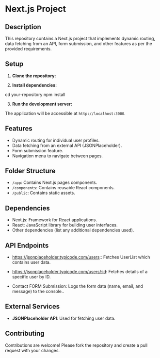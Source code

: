 # Next.js Project

## Description

This repository contains a Next.js project that implements dynamic routing, data fetching from an API, form submission, and other features as per the provided requirements.

## Setup

1. **Clone the repository:**

2. **Install dependencies:**

cd your-repository
npm install

3. **Run the development server:**


The application will be accessible at `http://localhost:3000`.

## Features

- Dynamic routing for individual user profiles.
- Data fetching from an external API (JSONPlaceholder).
- Form submission feature.
- Navigation menu to navigate between pages.

## Folder Structure

- `/app`: Contains Next.js pages components.
- `/components`: Contains reusable React components.
- `/public`: Contains static assets.

## Dependencies

- Next.js: Framework for React applications.
- React: JavaScript library for building user interfaces.
- Other dependencies (list any additional dependencies used).

## API Endpoints

- https://jsonplaceholder.typicode.com/users:: Fetches UserList which contains user data.
- https://jsonplaceholder.typicode.com/users/:id: Fetches details of a specific user by ID.

- Contact FORM Submission: Logs the form data (name, email, and message) to the console..

## External Services

- **JSONPlaceholder API**: Used for fetching user data.

## Contributing

Contributions are welcome! Please fork the repository and create a pull request with your changes.


